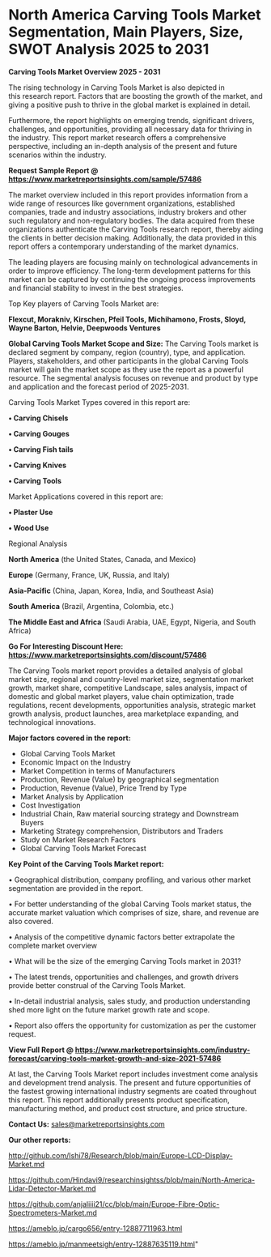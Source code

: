 # North America Carving Tools Market Segmentation, Main Players, Size, SWOT Analysis 2025 to 2031

<Strong> Carving Tools Market Overview 2025 - 2031</strong>

The rising technology in Carving Tools Market is also depicted in this research report. Factors that are boosting the growth of the market, and giving a positive push to thrive in the global market is explained in detail.

Furthermore, the report highlights on emerging trends, significant drivers, challenges, and opportunities, providing all necessary data for thriving in the industry. This report market research offers a comprehensive perspective, including an in-depth analysis of the present and future scenarios within the industry.

<strong>Request Sample Report @ <a href=https://www.marketreportsinsights.com/sample/57486>https://www.marketreportsinsights.com/sample/57486</a></strong>

The market overview included in this report provides information from a wide range of resources like government organizations, established companies, trade and industry associations, industry brokers and other such regulatory and non-regulatory bodies. The data acquired from these organizations authenticate the Carving Tools research report, thereby aiding the clients in better decision making. Additionally, the data provided in this report offers a contemporary understanding of the market dynamics.

The leading players are focusing mainly on technological advancements in order to improve efficiency. The long-term development patterns for this market can be captured by continuing the ongoing process improvements and financial stability to invest in the best strategies.

Top Key players of Carving Tools Market are:

<strong>Flexcut, Morakniv, Kirschen, Pfeil Tools, Michihamono, Frosts, Sloyd, Wayne Barton, Helvie, Deepwoods Ventures</strong>

<strong><b>Global Carving Tools Market Scope and Size:</b></strong>
The Carving Tools market is declared segment by company, region (country), type, and application. Players, stakeholders, and other participants in the global Carving Tools market will gain the market scope as they use the report as a powerful resource. The segmental analysis focuses on revenue and product by type and application and the forecast period of 2025-2031.

Carving Tools Market Types covered in this report are:

<strong>• Carving Chisels

• Carving Gouges

• Carving Fish tails

• Carving Knives

• Carving Tools</strong>

Market Applications covered in this report are:

<strong>• Plaster Use

• Wood Use</strong> 

Regional Analysis

<strong>North America</strong> (the United States, Canada, and Mexico)

<strong>Europe</strong> (Germany, France, UK, Russia, and Italy)

<strong>Asia-Pacific</strong> (China, Japan, Korea, India, and Southeast Asia)

<strong>South America</strong> (Brazil, Argentina, Colombia, etc.)

<strong>The Middle East and Africa</strong> (Saudi Arabia, UAE, Egypt, Nigeria, and South Africa)

<strong>Go For Interesting Discount Here: <a href=https://www.marketreportsinsights.com/discount/57486>https://www.marketreportsinsights.com/discount/57486</a></strong>

The Carving Tools market report provides a detailed analysis of global market size, regional and country-level market size, segmentation market growth, market share, competitive Landscape, sales analysis, impact of domestic and global market players, value chain optimization, trade regulations, recent developments, opportunities analysis, strategic market growth analysis, product launches, area marketplace expanding, and technological innovations.

<strong><b>Major factors covered in the report:</b></strong>
<ul>
  <li>Global Carving Tools Market </li>
  <li>Economic Impact on the Industry</li>
  <li>Market Competition in terms of Manufacturers</li>
  <li>Production, Revenue (Value) by geographical segmentation</li>
  <li>Production, Revenue (Value), Price Trend by Type</li>
  <li>Market Analysis by Application</li>
  <li>Cost Investigation</li>
  <li>Industrial Chain, Raw material sourcing strategy and Downstream Buyers</li>
  <li>Marketing Strategy comprehension, Distributors and Traders</li>
  <li>Study on Market Research Factors</li>
  <li>Global Carving Tools Market Forecast</li>
</ul>

<strong><b>Key Point of the Carving Tools Market report:</b></strong>

• Geographical distribution, company profiling, and various other market segmentation are provided in the report.

• For better understanding of the global Carving Tools market status, the accurate market valuation which comprises of size, share, and revenue are also covered.

• Analysis of the competitive dynamic factors better extrapolate the complete market overview

• What will be the size of the emerging Carving Tools market in 2031?

• The latest trends, opportunities and challenges, and growth drivers provide better construal of the Carving Tools Market.

• In-detail industrial analysis, sales study, and production understanding shed more light on the future market growth rate and scope.

• Report also offers the opportunity for customization as per the customer request.

<strong><b>View Full Report @ <a href=https://www.marketreportsinsights.com/industry-forecast/carving-tools-market-growth-and-size-2021-57486>https://www.marketreportsinsights.com/industry-forecast/carving-tools-market-growth-and-size-2021-57486</a></b></strong>


At last, the Carving Tools Market report includes investment come analysis and development trend analysis. The present and future opportunities of the fastest growing international industry segments are coated throughout this report. This report additionally presents product specification, manufacturing method, and product cost structure, and price structure.

<strong>Contact Us:</strong>
sales@marketreportsinsights.com

<strong>Our other reports:</strong>

<a href=http://github.com/Ishi78/Research/blob/main/Europe-LCD-Display-Market.md>http://github.com/Ishi78/Research/blob/main/Europe-LCD-Display-Market.md</a>

<a href=https://github.com/Hindavi9/researchinsightss/blob/main/North-America-Lidar-Detector-Market.md>https://github.com/Hindavi9/researchinsightss/blob/main/North-America-Lidar-Detector-Market.md</a>

<a href=https://github.com/anjaliiii21/cc/blob/main/Europe-Fibre-Optic-Spectrometers-Market.md>https://github.com/anjaliiii21/cc/blob/main/Europe-Fibre-Optic-Spectrometers-Market.md</a>

<a href=https://ameblo.jp/cargo656/entry-12887711963.html>https://ameblo.jp/cargo656/entry-12887711963.html</a>

<a href=https://ameblo.jp/manmeetsigh/entry-12887635119.html>https://ameblo.jp/manmeetsigh/entry-12887635119.html</a>"
